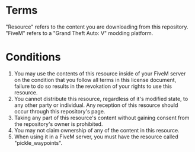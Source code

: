 # Terms

"Resource" refers to the content you are downloading from this repository.
"FiveM" refers to a "Grand Theft Auto: V" modding platform.

# Conditions

1) You may use the contents of this resource inside of your FiveM server on the condition that you follow all terms in this license document, failure to do so results in the revokation of your rights to use this resource.
2) You cannot distribute this resource, regardless of it's modified state, to any other party or individual. Any reception of this resource should occur through this repository's page.
3) Taking any part of this resource's content without gaining consent from the repository's owner is prohibited.
4) You may not claim ownership of any of the content in this resource.
5) When using it in a FiveM server, you must have the resource called "pickle_waypoints".
